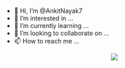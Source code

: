- 👋 Hi, I’m @AnkitNayak7
- 👀 I’m interested in ...
- 🌱 I’m currently learning ...
- 💞️ I’m looking to collaborate on ...
- 📫 How to reach me ...

<!---
AnkitNayak7/AnkitNayak7 is a ✨ special ✨ repository because its `README.md` (this file) appears on your GitHub profile.
You can click the Preview link to take a look at your changes.
--->

<div align="center">
    <img src="https://raw.githubusercontent.com/omidnikrah/profile-activity-generator/master/demo.png" />
</div>
